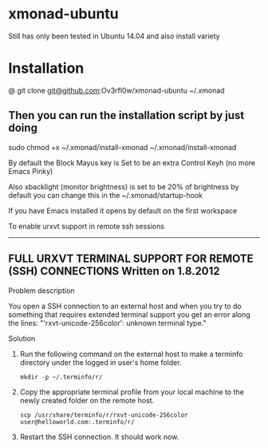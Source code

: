 xmonad-ubuntu
==================

Still has only been tested in Ubuntu 14.04 and also install variety

# Installation
@
git clone git@github.com:Ov3rfl0w/xmonad-ubuntu ~/.xmonad

## Then you can run the installation script by just doing

sudo chmod +x ~/.xmonad/install-xmonad
~/.xmonad/install-xmonad

By default the Block Mayus key is Set to be an extra Control Keyh (no more Emacs Pinky)

Also xbacklight (monitor brightness) is set to be 20% of brightness by default you can change this in the ~/.xmonad/startup-hook

If you have Emacs installed it opens by default on the first workspace

To enable urxvt support in remote ssh sessions

--------------------------------------------------------
FULL URXVT TERMINAL SUPPORT FOR REMOTE (SSH) CONNECTIONS
                  Written on 1.8.2012
--------------------------------------------------------
Problem description

You open a SSH connection to an external host and when you try to do
something that requires extended terminal support you get an error along the
lines: "'rxvt-unicode-256color': unknown terminal type."

Solution

1. Run the following command on the external host to make a terminfo directory
   under the logged in user's home folder.

       mkdir -p ~/.terminfo/r/

2. Copy the appropriate terminal profile from your local machine to the newly
   created folder on the remote host.

       scp /usr/share/terminfo/r/rxvt-unicode-256color user@helloworld.com:.terminfo/r/

3. Restart the SSH connection. It should work now.







